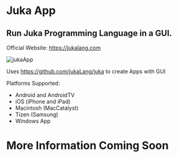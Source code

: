 # Juka App

## Run Juka Programming Language in a GUI. 

Official Website: https://jukalang.com

![jukaApp](https://user-images.githubusercontent.com/11934545/179383643-1e0c26a3-e7bd-42a3-b690-01df6f86ce72.png)


Uses https://github.com/jukaLang/juka to create Apps with GUI

Platforms Supported:

- Android and AndroidTV
- iOS (iPhone and iPad)
- Macintosh (MacCatalyst)
- Tizen (Samsung)
- Windows App

# More Information Coming Soon

